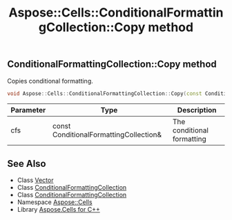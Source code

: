 ﻿---
title: Aspose::Cells::ConditionalFormattingCollection::Copy method
linktitle: Copy
second_title: Aspose.Cells for C++ API Reference
description: 'Aspose::Cells::ConditionalFormattingCollection::Copy method. Copies conditional formatting in C++.'
type: docs
weight: 700
url: /cpp/aspose.cells/conditionalformattingcollection/copy/
---
## ConditionalFormattingCollection::Copy method


Copies conditional formatting.

```cpp
void Aspose::Cells::ConditionalFormattingCollection::Copy(const ConditionalFormattingCollection &cfs)
```


| Parameter | Type | Description |
| --- | --- | --- |
| cfs | const ConditionalFormattingCollection\& | The conditional formatting |

## See Also

* Class [Vector](../../vector/)
* Class [ConditionalFormattingCollection](../)
* Class [ConditionalFormattingCollection](../)
* Namespace [Aspose::Cells](../../)
* Library [Aspose.Cells for C++](../../../)
